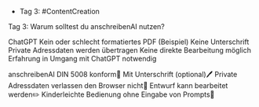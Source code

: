 - Tag 3: #ContentCreation

Tag 3:
Warum solltest du anschreibenAI nutzen?

ChatGPT
Kein oder schlecht formatiertes PDF (Beispiel)
Keine Unterschrift
Private Adressdaten werden übertragen
Keine direkte Bearbeitung möglich
Erfahrung in Umgang mit ChatGPT notwendig

anschreibenAI
DIN 5008 konform📄
Mit Unterschrift (optional)🖊️
Private Adressdaten verlassen den Browser nicht🔐
Entwurf kann bearbeitet werden✏️
Kinderleichte Bedienung ohne Eingabe von Prompts🚀
